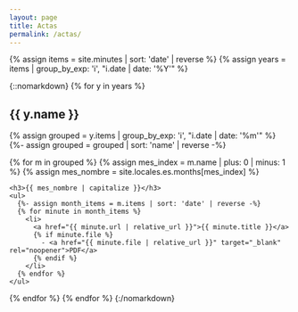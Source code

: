 ```yaml
---
layout: page
title: Actas
permalink: /actas/
---
```


{% assign items = site.minutes | sort: 'date' | reverse %}
{% assign years = items | group_by_exp: 'i', "i.date | date: '%Y'" %}

{::nomarkdown}
{% for y in years %}
  <h2>{{ y.name }}</h2>
  {% assign grouped = y.items | group_by_exp: 'i', "i.date | date: '%m'" %}
  {%- assign grouped = grouped | sort: 'name' | reverse -%}

  {% for m in grouped %}
    {% assign mes_index = m.name | plus: 0 | minus: 1 %}
    {% assign mes_nombre = site.locales.es.months[mes_index] %}

    <h3>{{ mes_nombre | capitalize }}</h3>
    <ul>
      {%- assign month_items = m.items | sort: 'date' | reverse -%}
      {% for minute in month_items %}
        <li>
          <a href="{{ minute.url | relative_url }}">{{ minute.title }}</a>
          {% if minute.file %}
            - <a href="{{ minute.file | relative_url }}" target="_blank" rel="noopener">PDF</a>
          {% endif %}
        </li>
      {% endfor %}
    </ul>
  {% endfor %}
{% endfor %}
{:/nomarkdown}

